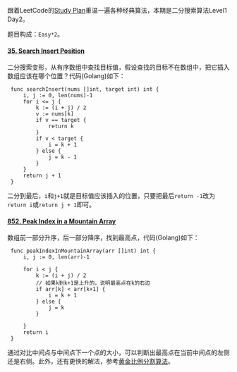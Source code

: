 跟着LeetCode的[Study Plan](https://leetcode.com/study-plan/)重温一遍各种经典算法，本期是二分搜索算法Level1 Day2。

题目构成：`Easy*2`。

#### [35. Search Insert Position](https://leetcode.com/problems/search-insert-position/)

二分搜索变形，从有序数组中查找目标值，假设查找的目标不在数组中，把它插入数组应该在哪个位置？代码(Golang)如下：
   ```
    func searchInsert(nums []int, target int) int {
        i, j := 0, len(nums)-1
        for i <= j {
            k := (i + j) / 2
            v := nums[k]
            if v == target {
                return k
            }
            if v < target {
                i = k + 1
            } else {
                j = k - 1
            }
        }
        return j + 1
    }
   ```
二分到最后，`i`和`j+1`就是目标值应该插入的位置，只要把最后`return -1`改为`return i`或`return j + 1`即可。  

#### [852. Peak Index in a Mountain Array](https://leetcode.com/problems/peak-index-in-a-mountain-array/)

数组前一部分升序，后一部分降序，找到最高点，代码(Golang)如下：
   ```
    func peakIndexInMountainArray(arr []int) int {
        i, j := 0, len(arr)-1

        for i < j {
            k := (i + j) / 2
            // 如果k到k+1是上升的，说明最高点在k的右边
            if arr[k] < arr[k+1] {
                i = k + 1
            } else {
                j = k
            }

        }
        return i
    }
   ```
通过对比中间点与中间点下一个点的大小，可以判断出最高点在当前中间点的左侧还是右侧。此外，还有更快的解法，参考[黄金比例分割算法](https://leetcode.com/problems/peak-index-in-a-mountain-array/discuss/139848/C++JavaPython-Better-than-Binary-Search)。
